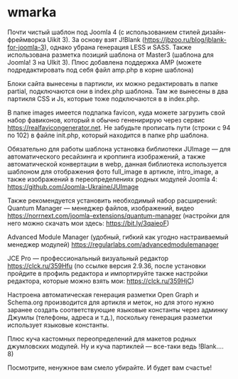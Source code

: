 # wmarka
Почти чистый шаблон под Joomla 4  (с использованием стилей дизайн-фреймворка Uikit 3). За основу взят J!Blank (https://jbzoo.ru/blog/jblank-for-joomla-3), однако убрана генерация LESS и SASS. Также использована разметка позиций шаблона от Master3 (шаблона для Joomla! 3 на UIkit 3). Плюс добавлена поддержка AMP (можете подредактировать под себя файл amp.php в корне шаблона)

Блоки сайта вынесены в партикли, их можно редактировать в папке partial, подключаются они в index.php шаблона. Там же вынесены в два партикля CSS и Js, которые тоже подключаются в в index.php.

В папке images имеется подпапка favicon, куда можете загрузить свой набор фавиконов, который я обычно гененирирую через сервис https://realfavicongenerator.net. Не забудьте прописать пути (строки с 94 по 102) в файле init.php, который находится в папке php шаблона.

Обязательно для работы шаблона установка библиотеки JUImage — для автоматического ресайзинга и кроппинга изображений, а также автоматической конвертации в webp, данная библиотека используется шаблоном для отображения фото full_image в артикле, intro_image, а также изображений в переопределениях родных модулей Joomla 4: https://github.com/Joomla-Ukraine/JUImage

Также рекомендуется установить необходимый набор расширений:
Quantum Manager — менеджер файлов, изображений, видео  https://norrnext.com/joomla-extensions/quantum-manager (настройки для него можно скачать мои здесь: https://bit.ly/3qaieoF)

Advanced Module Manager (удобный, гибкий как угодно настраиваемый менеджер модулей) https://regularlabs.com/advancedmodulemanager

JCE Pro — профессиональный визуальный редактор https://clck.ru/359Hfu (по ссылке версия 2.9.36, после установки пройдите в профиль редактора и импортируйте также настройки редактора, которые можно взять мои: https://clck.ru/359HjC)

Настроена автоматическая генерация разметки  Open Graph и Schema.org производится для артикля и меток, но для этого нужно заранее создать соответствующие языковые константы через админку Джумлы (телефоны, адреса и т.д.), поскольку генерация разметки использует языковые константы. 

Плюс куча кастомных переопределений для макетов родных джумловских модулей. Ну и куча партиклей — все-таки ведь !Blank....  8)

Посмотрите, ненужное вам смело убирайте. И будет вам счастье!
